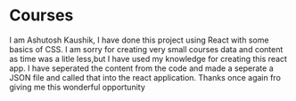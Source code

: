 # Courses
I am Ashutosh Kaushik, I have done this project using React with some basics of CSS.
I am sorry for creating very small courses data and content as time was a litle less,but I have used my knowledge for creating this react app.
I have seperated the content from the code and made a seperate a JSON file and called that into the react application.
Thanks once again fro giving me this wonderful opportunity
